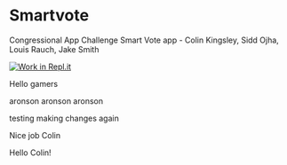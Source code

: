 # Smartvote
Congressional App Challenge Smart Vote app - Colin Kingsley, Sidd Ojha, Louis Rauch, Jake Smith

[![Work in Repl.it](https://classroom.github.com/assets/work-in-replit-14baed9a392b3a25080506f3b7b6d57f295ec2978f6f33ec97e36a161684cbe9.svg)](https://repl.it/@JakeSmith11/ProofOfConcept#Main.java)


Hello gamers

aronson aronson aronson

testing making changes again

Nice job Colin

Hello Colin!
